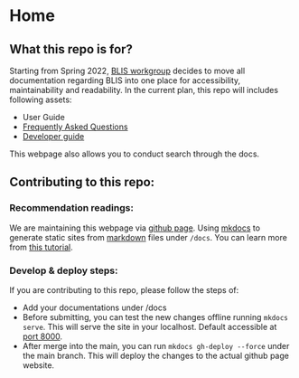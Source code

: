 # Home

## What this repo is for?
Starting from Spring 2022, [BLIS workgroup](https://c4g-blis-docs.github.io/) decides to move all documentation regarding BLIS into one place for accessibility, maintainability and readability. In the current plan, this repo will includes following assets:

- User Guide 
- [Frequently Asked Questions](https://c4g-blis-docs.github.io/faq/)
- [Developer guide](https://c4g-blis-docs.github.io/developer_documentation/blis_cloud/)

This webpage also allows you to conduct search through the docs.

## Contributing to this repo:

### Recommendation readings:
We are maintaining this webpage via [github page](https://pages.github.com/). Using [mkdocs](https://www.mkdocs.org/) to generate static sites from [markdown](https://en.wikipedia.org/wiki/Markdown) files under `/docs`. You can learn more from [this tutorial](https://squidfunk.github.io/mkdocs-material/publishing-your-site/).

### Develop & deploy steps:
If you are contributing to this repo, please follow the steps of:
- Add your documentations under /docs
- Before submitting, you can test the new changes offline running `mkdocs serve`. This will serve the site in your localhost. Default accessible at [port 8000](http://127.0.0.1:8000/).
- After merge into the main, you can run `mkdocs gh-deploy --force` under the main branch. This will deploy the changes to the actual github page website.